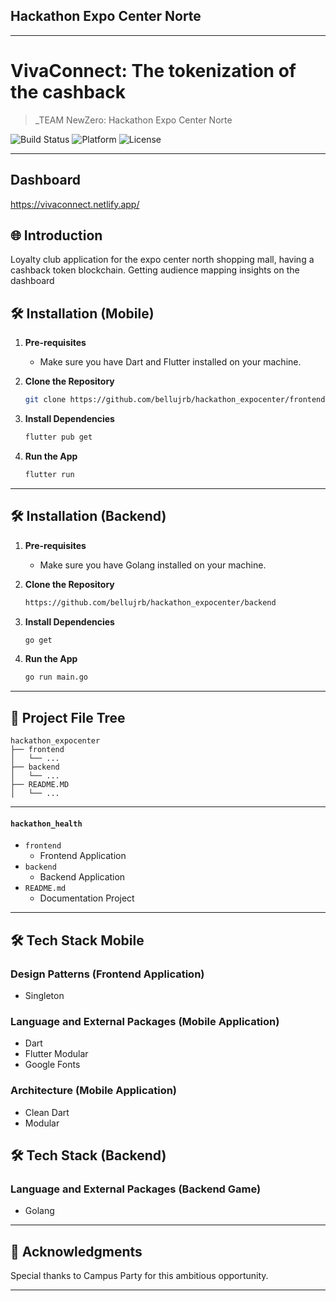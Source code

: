 ## Hackathon Expo Center Norte

---

# VivaConnect: The tokenization of the cashback

> _TEAM NewZero: Hackathon Expo Center Norte

![Build Status](https://img.shields.io/badge/Build-Passing-brightgreen)
![Platform](https://img.shields.io/badge/Platform-Mobile-blue)
![License](https://img.shields.io/badge/License-MIT-green)

---

## Dashboard
https://vivaconnect.netlify.app/

## 🌐 Introduction

Loyalty club application for the expo center north shopping mall, having a cashback token blockchain. Getting audience mapping insights on the dashboard

## 🛠 Installation (Mobile)

1. **Pre-requisites**
    - Make sure you have Dart and Flutter installed on your machine.

2. **Clone the Repository**

    ```bash
    git clone https://github.com/bellujrb/hackathon_expocenter/frontend
    ```

3. **Install Dependencies**

    ```bash
    flutter pub get
    ```

4. **Run the App**

    ```bash
    flutter run
    ```

---

## 🛠 Installation (Backend)

1. **Pre-requisites**
    - Make sure you have Golang installed on your machine.

2. **Clone the Repository**

    ```bash
    https://github.com/bellujrb/hackathon_expocenter/backend
    ```

3. **Install Dependencies**

    ```bash
    go get
    ```

4. **Run the App**

    ```bash
    go run main.go
    ```

---

## 📂 Project File Tree
    
```
hackathon_expocenter
├── frontend
│   └── ...
├── backend
│   └── ...
├── README.MD
│   └── ...
```
---

#### `hackathon_health`

- `frontend`
    - Frontend Application
- `backend`
    - Backend Application
- `README.md`
    - Documentation Project

---

## 🛠 Tech Stack Mobile

### Design Patterns (Frontend Application)
- Singleton

### Language and External Packages (Mobile Application)
- Dart 
- Flutter Modular
- Google Fonts

### Architecture (Mobile Application)
- Clean Dart
- Modular

## 🛠 Tech Stack (Backend)

### Language and External Packages (Backend Game)
- Golang

---

## 🙏 Acknowledgments

Special thanks to Campus Party for this ambitious opportunity.

---

